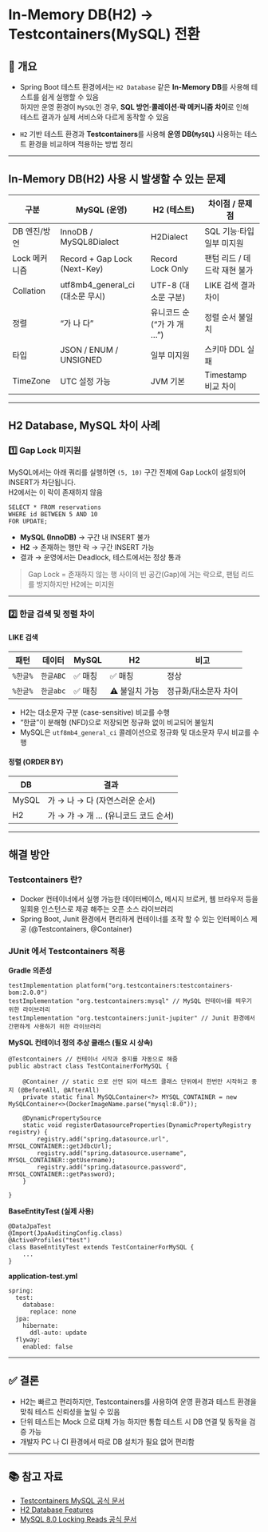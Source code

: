 # In-Memory DB(H2) → Testcontainers(MySQL) 전환

## 📘 개요
- Spring Boot 테스트 환경에서는 `H2 Database` 같은 **In-Memory DB**를 사용해 테스트를 쉽게 실행할 수 있음  
하지만 운영 환경이 `MySQL`인 경우, **SQL 방언·콜레이션·락 메커니즘 차이**로 인해  
테스트 결과가 실제 서비스와 다르게 동작할 수 있음

- `H2` 기반 테스트 환경과 **Testcontainers**를 사용해 **운영 DB(`MySQL`)** 사용하는 테스트 환경을 비교하며 적용하는 방법 정리

---

## In-Memory DB(H2) 사용 시 발생할 수 있는 문제

| 구분 | MySQL (운영) | H2 (테스트) | 차이점 / 문제점 |
|------|---------------|--------------|----------------|
| DB 엔진/방언 | InnoDB / MySQL8Dialect | H2Dialect | SQL 기능·타입 일부 미지원 |
| Lock 메커니즘 | Record + Gap Lock (Next-Key) | Record Lock Only | 팬텀 리드 / 데드락 재현 불가 |
| Collation | utf8mb4_general_ci (대소문 무시) | UTF-8 (대소문 구분) | LIKE 검색 결과 차이 |
| 정렬 | “가 나 다” | 유니코드 순 (“가 갸 개 …”) | 정렬 순서 불일치 |
| 타입 | JSON / ENUM / UNSIGNED | 일부 미지원 | 스키마 DDL 실패 |
| TimeZone | UTC 설정 가능 | JVM 기본 | Timestamp 비교 차이 |

---

## H2 Database, MySQL 차이 사례

### 1️⃣ Gap Lock 미지원

MySQL에서는 아래 쿼리를 실행하면 `(5, 10)` 구간 전체에 Gap Lock이 설정되어 INSERT가 차단됩니다.  
H2에서는 이 락이 존재하지 않음

```
SELECT * FROM reservations
WHERE id BETWEEN 5 AND 10
FOR UPDATE;
```

- **MySQL (InnoDB)** → 구간 내 INSERT 불가  
- **H2** → 존재하는 행만 락 → 구간 INSERT 가능  
- 결과 → 운영에서는 Deadlock, 테스트에서는 정상 통과  

>  Gap Lock = 존재하지 않는 행 사이의 빈 공간(Gap)에 거는 락으로, 팬텀 리드를 방지하지만 H2에는 미지원

---

### 2️⃣ 한글 검색 및 정렬 차이

#### LIKE 검색

| 패턴 | 데이터 | MySQL | H2 | 비고 |
|------|---------|--------|-----|------|
| `%한글%` | `한글ABC` | ✅ 매칭 | ✅ 매칭 | 정상 |
| `%한글%` | `한글abc` | ✅ 매칭 | ⚠️ 불일치 가능 | 정규화/대소문자 차이 |

- H2는 대소문자 구분 (case-sensitive) 비교를 수행
- “한글”이 분해형 (NFD)으로 저장되면 정규화 없이 비교되어 불일치
- MySQL은 `utf8mb4_general_ci` 콜레이션으로 정규화 및 대소문자 무시 비교를 수행

#### 정렬 (ORDER BY)

| DB | 결과 |
|----|------|
| MySQL | 가 → 나 → 다 (자연스러운 순서) |
| H2 | 가 → 갸 → 개 … (유니코드 코드 순서) |

---

## 해결 방안
### Testcontainers 란?
- Docker 컨테이너에서 실행 가능한 데이터베이스, 메시지 브로커, 웹 브라우저 등을 일회용 인스턴스로 제공 해주는 오픈 소스 라이브러리
- Spring Boot, Junit 환경에서 편리하게 컨테이너를 조작 할 수 있는 인터페이스 제공 (@Testcontainers, @Container) 
### JUnit 에서 Testcontainers 적용

**Gradle 의존성**
```
testImplementation platform("org.testcontainers:testcontainers-bom:2.0.0")
testImplementation "org.testcontainers:mysql" // MySQL 컨테이너를 띄우기 위한 라이브러리
testImplementation "org.testcontainers:junit-jupiter" // Junit 환경에서 간편하게 사용하기 위한 라이브러리
```


**MySQL 컨테이너 정의 추상 클래스 (필요 시 상속)**
```
@Testcontainers // 컨테이너 시작과 중지를 자동으로 해줌
public abstract class TestContainerForMySQL {

    @Container // static 으로 선언 되어 테스트 클래스 단위에서 한번만 시작하고 중지 (@BeforeAll, @AfterAll)
    private static final MySQLContainer<?> MYSQL_CONTAINER = new MySQLContainer<>(DockerImageName.parse("mysql:8.0"));

    @DynamicPropertySource
    static void registerDatasourceProperties(DynamicPropertyRegistry registry) {
        registry.add("spring.datasource.url", MYSQL_CONTAINER::getJdbcUrl);
        registry.add("spring.datasource.username", MYSQL_CONTAINER::getUsername);
        registry.add("spring.datasource.password", MYSQL_CONTAINER::getPassword);
    }

}
```
**BaseEntityTest (실제 사용)**
```
@DataJpaTest
@Import(JpaAuditingConfig.class)
@ActiveProfiles("test")
class BaseEntityTest extends TestContainerForMySQL {
    ...
}
```

**application-test.yml**
```
spring:
  test:
    database:
      replace: none
  jpa:
    hibernate:
      ddl-auto: update
  flyway:
    enabled: false
```
---

## ✅ 결론

- H2는 빠르고 편리하지만, Testcontainers를 사용하여 운영 환경과 테스트 환경을 맞춰 테스트 신뢰성을 높일 수 있음 
- 단위 테스트는 Mock 으로 대체 가능 하지만 통합 테스트 시 DB 연결 및 동작을 검증 가능
- 개발자 PC 나 CI 환경에서 따로 DB 설치가 필요 없어 편리함

---

## 📚 참고 자료
- [Testcontainers MySQL 공식 문서](https://java.testcontainers.org/modules/databases/mysql/)
- [H2 Database Features](https://www.h2database.com/html/main.html)
- [MySQL 8.0 Locking Reads 공식 문서](https://dev.mysql.com/doc/refman/8.0/en/innodb-locking-reads.html)
